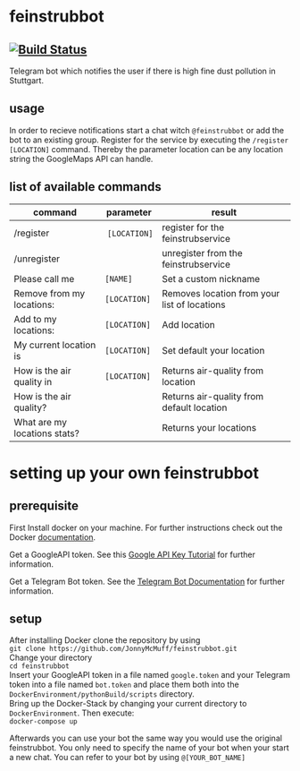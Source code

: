 # feinstrubbot
[![Build Status](https://travis-ci.org/JonnyMcMuff/feinstrubbot.svg?branch=master)](https://travis-ci.org/JonnyMcMuff/feinstrubbot)</br>
--------
Telegram bot which notifies the user if there is high fine dust pollution in Stuttgart.

## usage
In order to recieve notifications start a chat witch `@feinstrubbot` or add the bot to an existing group. Register for the service by executing the `/register [LOCATION]` command. Thereby the parameter location can be any location string the GoogleMaps API can handle.

## list of available commands

command | parameter | result
------------ | ------------- | -------------
/register | `[LOCATION]` | register for the feinstrubservice
/unregister | | unregister from the feinstrubservice
Please call me | `[NAME]` | Set a custom nickname
Remove from my locations: | `[LOCATION]` | Removes location from your list of locations
Add to my locations: | `[LOCATION]` | Add location
My current location is | `[LOCATION]` | Set default your location
How is the air quality in | `[LOCATION]` | Returns air-quality from location
How is the air quality? |  | Returns air-quality from default location
What are my locations stats? |  | Returns your locations


# setting up your own feinstrubbot

## prerequisite
First Install docker on your machine. For further instructions check out the Docker [documentation](https://docs.docker.com/engine/installation/).</br>

Get a GoogleAPI token. See this [Google API Key Tutorial](https://developers.google.com/maps/documentation/javascript/get-api-key) for further information. </br>

Get a Telegram Bot token. See the [Telegram Bot Documentation](https://core.telegram.org/bots) for further information. </br>

## setup

After installing Docker clone the repository by using</br>
`git clone https://github.com/JonnyMcMuff/feinstrubbot.git`</br>
Change your directory</br>
`cd feinstrubbot`</br>
Insert your GoogleAPI token in a file named `google.token` and your Telegram token into a file named `bot.token` and place them both into the `DockerEnvironment/pythonBuild/scripts` directory.</br>
Bring up the Docker-Stack by changing your current directory to `DockerEnvironment`. Then execute:</br>
`docker-compose up`</br>

Afterwards you can use your bot the same way you would use the original feinstrubbot. You only need to specify the name of your bot when your start a new chat. You can refer to your bot by using `@[YOUR_BOT_NAME]`
